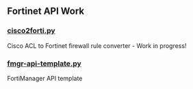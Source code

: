 ## Fortinet API Work

### [cisco2forti.py](cisco2forti.py)
Cisco ACL to Fortinet firewall rule converter - Work in progress!

### [fmgr-api-template.py](fmgr-api-template.py)
FortiManager API template
